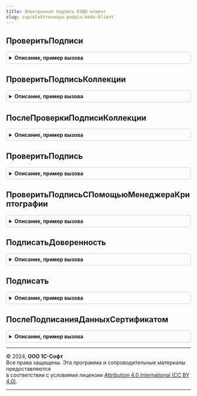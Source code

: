 ```yaml
---
title: Электронная подпись КЭДО клиент
slug: zup/elektronnaya-podpis-kedo-klient
---
```



## ПроверитьПодписи
<details style="margin: 1em 0; padding: 0.5em; border: 1px solid #ccc; border-radius: 6px;">

<summary style="font-weight: bold; cursor: pointer;">Описание, пример вызова</summary>

```bsl

Процедура ПроверитьПодписи(УправляемаяФорма, ОповещениеЗавершения, ПроверяемыеПодписи = Неопределено) Экспорт
```

Пример вызова
```bsl
ЭлектроннаяПодписьКЭДОКлиент.ПроверитьПодписи(УправляемаяФорма, ОповещениеЗавершения, ПроверяемыеПодписи);
```
</details>

## ПроверитьПодписьКоллекции
<details style="margin: 1em 0; padding: 0.5em; border: 1px solid #ccc; border-radius: 6px;">

<summary style="font-weight: bold; cursor: pointer;">Описание, пример вызова</summary>

```bsl

Процедура ПроверитьПодписьКоллекции(Оповещение) Экспорт
```

Пример вызова
```bsl
ЭлектроннаяПодписьКЭДОКлиент.ПроверитьПодписьКоллекции(Оповещение));
```
</details>

## ПослеПроверкиПодписиКоллекции
<details style="margin: 1em 0; padding: 0.5em; border: 1px solid #ccc; border-radius: 6px;">

<summary style="font-weight: bold; cursor: pointer;">Описание, пример вызова</summary>

```bsl

Процедура ПослеПроверкиПодписиКоллекции(Результат, ДополнительныеПараметры) Экспорт
```

Пример вызова
```bsl
ЭлектроннаяПодписьКЭДОКлиент.ПослеПроверкиПодписиКоллекции(Результат, ДополнительныеПараметры) 
```
</details>

## ПроверитьПодпись
<details style="margin: 1em 0; padding: 0.5em; border: 1px solid #ccc; border-radius: 6px;">

<summary style="font-weight: bold; cursor: pointer;">Описание, пример вызова</summary>

```bsl

Процедура ПроверитьПодпись(Оповещение, ПодписанныеДанные, ДанныеПодписи, МенеджерКриптографии = Неопределено, ДатаПодписи = Неопределено) Экспорт
```

Пример вызова
```bsl
ЭлектроннаяПодписьКЭДОКлиент.ПроверитьПодпись(Оповещение, ПодписанныеДанные, ДанныеПодписи, МенеджерКриптографии, ДатаПодписи);
```
</details>

## ПроверитьПодписьСПомощьюМенеджераКриптографии
<details style="margin: 1em 0; padding: 0.5em; border: 1px solid #ccc; border-radius: 6px;">

<summary style="font-weight: bold; cursor: pointer;">Описание, пример вызова</summary>

```bsl

Процедура ПроверитьПодписьСПомощьюМенеджераКриптографии(МенеджерКриптографии, ДополнительныеПараметры) Экспорт
```

Пример вызова
```bsl
ЭлектроннаяПодписьКЭДОКлиент.ПроверитьПодписьСПомощьюМенеджераКриптографии(МенеджерКриптографии, ДополнительныеПараметры) 
```
</details>

## ПодписатьДоверенность
<details style="margin: 1em 0; padding: 0.5em; border: 1px solid #ccc; border-radius: 6px;">

<summary style="font-weight: bold; cursor: pointer;">Описание, пример вызова</summary>

```bsl

Процедура ПодписатьДоверенность(УправляемаяФорма, Объект, АдресДанных, ОбработкаЗавершения) Экспорт
```

Пример вызова
```bsl
ЭлектроннаяПодписьКЭДОКлиент.ПодписатьДоверенность(УправляемаяФорма, Объект, АдресДанных, ОбработкаЗавершения) 
```
</details>

## Подписать
<details style="margin: 1em 0; padding: 0.5em; border: 1px solid #ccc; border-radius: 6px;">

<summary style="font-weight: bold; cursor: pointer;">Описание, пример вызова</summary>

```bsl

Процедура Подписать(УправляемаяФорма, ОписаниеДанных, ОбработкаЗавершения, ОбработкаЗавершенияСОшибкой = Неопределено) Экспорт
```

Пример вызова
```bsl
ЭлектроннаяПодписьКЭДОКлиент.Подписать(УправляемаяФорма, ОписаниеДанных, ОбработкаЗавершения, ОбработкаЗавершенияСОшибкой);
```
</details>

## ПослеПодписанияДанныхСертификатом
<details style="margin: 1em 0; padding: 0.5em; border: 1px solid #ccc; border-radius: 6px;">

<summary style="font-weight: bold; cursor: pointer;">Описание, пример вызова</summary>

```bsl

Процедура ПослеПодписанияДанныхСертификатом(Результат, ДополнительныеПараметры) Экспорт
```

Пример вызова
```bsl
ЭлектроннаяПодписьКЭДОКлиент.ПослеПодписанияДанныхСертификатом(Результат, ДополнительныеПараметры) 
```
</details>

---

© 2024, **ООО 1С-Софт**  
Все права защищены. Эта программа и сопроводительные материалы предоставляются  
в соответствии с условиями лицензии [Attribution 4.0 International (CC BY 4.0)](https://creativecommons.org/licenses/by/4.0/legalcode).

---
